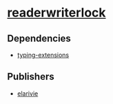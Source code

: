 # [readerwriterlock](https://pypi.org/project/readerwriterlock)

## Dependencies
- [typing-extensions](packages/t/typing-extensions.md)



## Publishers
- [elarivie](https://pypi.org/user/elarivie)


